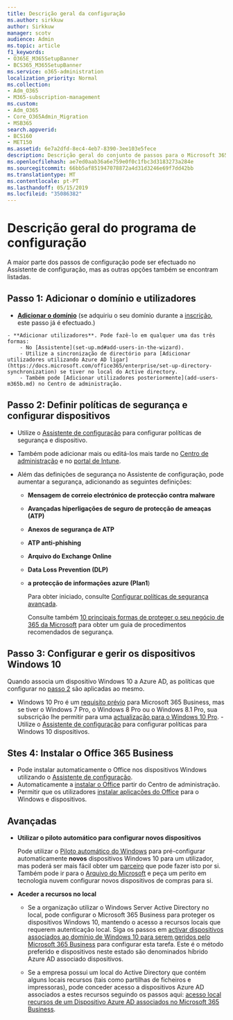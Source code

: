 ```yaml
---
title: Descrição geral da configuração
ms.author: sirkkuw
author: Sirkkuw
manager: scotv
audience: Admin
ms.topic: article
f1_keywords:
- O365E_M365SetupBanner
- BCS365_M365SetupBanner
ms.service: o365-administration
localization_priority: Normal
ms.collection:
- Adm_O365
- M365-subscription-management
ms.custom:
- Adm_O365
- Core_O365Admin_Migration
- MSB365
search.appverid:
- BCS160
- MET150
ms.assetid: 6e7a2dfd-8ec4-4eb7-8390-3ee103e5fece
description: Descrição geral do conjunto de passos para o Microsoft 365 Business.
ms.openlocfilehash: ae7ed0aab36a6e759e0f0c1fbc3d3183273a284e
ms.sourcegitcommit: 66bb5af851947078872a4d31d3246e69f7dd42bb
ms.translationtype: MT
ms.contentlocale: pt-PT
ms.lasthandoff: 05/15/2019
ms.locfileid: "35086382"
---
```

# <a name="overview-of-setup"></a>Descrição geral do programa de configuração

A maior parte dos passos de configuração pode ser efectuado no Assistente de configuração, mas as outras opções também se encontram listadas.


## <a name="step-1-add-your-domain-and-users"></a>Passo 1: Adicionar o domínio e utilizadores

   - **[Adicionar o domínio](set-up.md#add-your-domain-to-personalize-sign-in)** (se adquiriu o seu domínio durante a [inscrição](sign-up.md), este passo já é efectuado.)

    - **Adicionar utilizadores**. Pode fazê-lo em qualquer uma das três formas:
        - No [Assistente](set-up.md#add-users-in-the-wizard).
        - Utilize a sincronização de directório para [Adicionar utilizadores utilizando Azure AD ligar](https://docs.microsoft.com/office365/enterprise/set-up-directory-synchronization) se tiver no local do Active directory.
        - Também pode [Adicionar utilizadores posteriormente](add-users-m365b.md) no Centro de administração.
## <a name="step-2-set-up-security-policies-and-configure-devices"></a>Passo 2: Definir políticas de segurança e configurar dispositivos 

  - Utilize o [Assistente de configuração](set-up.md#set-up-security-policies-and-device-configurations) para configurar políticas de segurança e dispositivo. 
  - Também pode adicionar mais ou editá-los mais tarde no [Centro de administração](view-policies-and-devices.md) e no [portal de Intune](https://docs.microsoft.com/intune/tutorial-walkthrough-intune-portal).
  - Além das definições de segurança no Assistente de configuração, pode aumentar a segurança, adicionando as seguintes definições:

      - **Mensagem de correio electrónico de protecção contra malware**
      - **Avançadas hiperligações de seguro de protecção de ameaças (ATP)**
      - **Anexos de segurança de ATP**
      - **ATP anti-phishing**
      - **Arquivo do Exchange Online**
      - **Data Loss Prevention (DLP)**
      - **a protecção de informações azure (Plan1**)

          Para obter iniciado, consulte [Configurar políticas de segurança avançada](set-up-advanced-security.md).

        Consulte também [10 principais formas de proteger o seu negócio de 365 da Microsoft](https://docs.microsoft.com/office365/admin/security-and-compliance/secure-your-business-data) para obter um guia de procedimentos recomendados de segurança.

## <a name="step-3-set-up-and-manage-windows-10-devices"></a>Passo 3: Configurar e gerir os dispositivos Windows 10

   Quando associa um dispositivo Windows 10 a Azure AD, as políticas que configurar no [passo 2](#step-2-set-up-security-policies-and-configure-devices) são aplicadas ao mesmo.

   - Windows 10 Pro é um [requisito prévio](pre-requisites-for-data-protection.md) para Microsoft 365 Business, mas se tiver o Windows 7 Pro, o Windows 8 Pro ou o Windows 8.1 Pro, sua subscrição lhe permitir para uma [actualização para o Windows 10 Pro](https://docs.microsoft.com/microsoft-365/business/upgrade-to-windows-pro-creators-update).
    - Utilize o [Assistente de configuração](set-up.md#set-up-security-policies-and-device-configurations) para configurar políticas para Windows 10 dispositivos.

## <a name="stes-4-install-office-365-business"></a>Stes 4: Instalar o Office 365 Business
- Pode instalar automaticamente o Office nos dispositivos Windows utilizando o [Assistente de configuração](set-up.md#deploy-office-365-client-apps).
- Automaticamente a [instalar o Office](auto-install-or-uninstall-office.md) partir do Centro de administração.
- Permitir que os utilizadores [instalar aplicações do Office](https://docs.microsoft.com/office365/admin/setup/install-applications) para o Windows e dispositivos.
     
## <a name="advanced"></a>Avançadas
- **Utilizar o piloto automático para configurar novos dispositivos**
            
     Pode utilizar o [Piloto automático do Windows](add-autopilot-devices-and-profile.md) para pré-configurar automaticamente **novos** dispositivos Windows 10 para um utilizador, mas poderá ser mais fácil obter um [parceiro](https://www.microsoft.com/solution-providers/search) que pode fazer isto por si. Também pode ir para o [Arquivo do Microsoft](https://go.microsoft.com/fwlink/?linkid=874598) e peça um perito em tecnologia nuvem configurar novos dispositivos de compras para si.

- **Aceder a recursos no local**

     - Se a organização utilizar o Windows Server Active Directory no local, pode configurar o Microsoft 365 Business para proteger os dispositivos Windows 10, mantendo o acesso a recursos locais que requerem autenticação local. Siga os passos em [activar dispositivos associados ao domínio de Windows 10 para serem geridos pelo Microsoft 365 Business](manage-windows-devices.md) para configurar esta tarefa. Este é o método preferido e dispositivos neste estado são denominados híbrido Azure AD associado dispositivos.

    - Se a empresa possui um local do Active Directory que contém alguns locais recursos (tais como partilhas de ficheiros e impressoras), pode conceder acesso a dispositivos Azure AD associados a estes recursos seguindo os passos aqui: [acesso local recursos de um Dispositivo Azure AD associados no Microsoft 365 Business](access-resources.md).

  